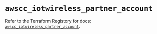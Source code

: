 # `awscc_iotwireless_partner_account`

Refer to the Terraform Registory for docs: [`awscc_iotwireless_partner_account`](https://registry.terraform.io/providers/hashicorp/awscc/0.70.0/docs/resources/iotwireless_partner_account).
